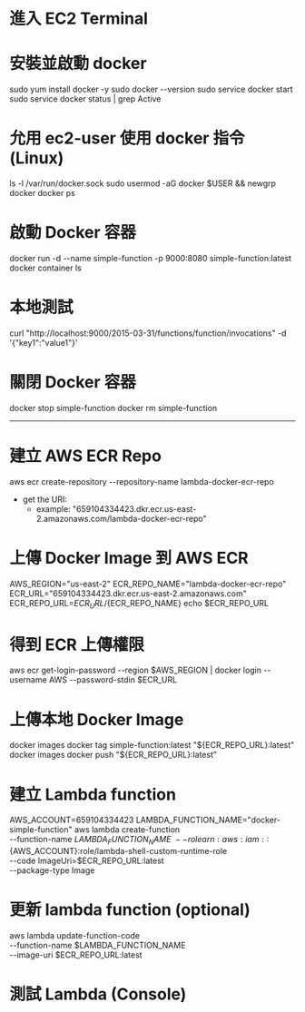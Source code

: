 # 進入 EC2 Terminal 

# 安裝並啟動 docker
sudo yum install docker -y
sudo docker --version
sudo service docker start
sudo service docker status | grep Active

# 允用 ec2-user 使用 docker 指令 (Linux) 
ls -l /var/run/docker.sock
sudo usermod -aG docker $USER && newgrp docker
docker ps

# 啟動 Docker 容器
docker run -d --name simple-function -p 9000:8080 simple-function:latest
docker container ls 

# 本地測試 
curl "http://localhost:9000/2015-03-31/functions/function/invocations" -d '{"key1":"value1"}'

# 關閉 Docker 容器
docker stop simple-function
docker rm simple-function

---
# 建立 AWS ECR Repo 
aws ecr create-repository --repository-name lambda-docker-ecr-repo
  - get the URI: 
    - example: "659104334423.dkr.ecr.us-east-2.amazonaws.com/lambda-docker-ecr-repo"

# 上傳 Docker Image 到 AWS ECR 
AWS_REGION="us-east-2"
ECR_REPO_NAME="lambda-docker-ecr-repo"
ECR_URL="659104334423.dkr.ecr.us-east-2.amazonaws.com"
ECR_REPO_URL=${ECR_URL}/${ECR_REPO_NAME}
echo $ECR_REPO_URL

# 得到 ECR 上傳權限
aws ecr get-login-password --region $AWS_REGION | docker login --username AWS --password-stdin $ECR_URL

# 上傳本地 Docker Image
docker images
docker tag simple-function:latest "${ECR_REPO_URL}:latest"
docker images
docker push "${ECR_REPO_URL}:latest"

# 建立 Lambda function 
AWS_ACCOUNT=659104334423
LAMBDA_FUNCTION_NAME="docker-simple-function"
aws lambda create-function  \
--function-name $LAMBDA_FUNCTION_NAME  \
--role arn:aws:iam::${AWS_ACCOUNT}:role/lambda-shell-custom-runtime-role \
--code ImageUri=$ECR_REPO_URL:latest \
--package-type Image

# 更新 lambda function (optional)
aws lambda update-function-code \
--function-name $LAMBDA_FUNCTION_NAME \
--image-uri $ECR_REPO_URL:latest

# 測試 Lambda (Console)



